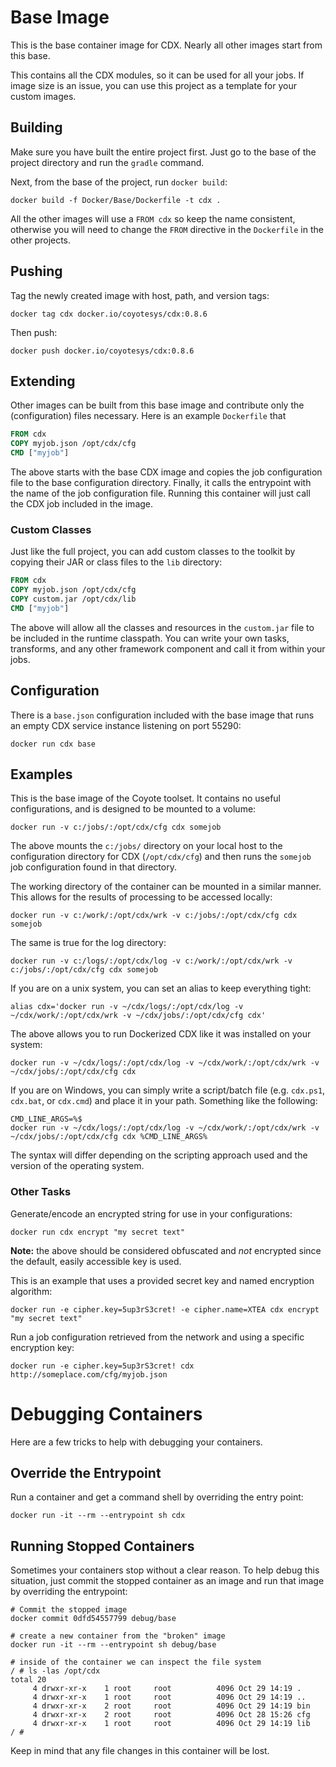 # Base Image

This is the base container image for CDX. Nearly all other images start from this base.

This contains all the CDX modules, so it can be used for all your jobs. If image size is an issue, you can use this project as a template for your custom images.

## Building

Make sure you have built the entire project first. Just go to the base of the project directory and run the `gradle` command.

Next, from the base of the project, run `docker build`:

    docker build -f Docker/Base/Dockerfile -t cdx .

All the other images will use a `FROM cdx` so keep the name consistent, otherwise you will need to change the `FROM` 
directive in the `Dockerfile` in the other projects.

## Pushing

Tag the newly created image with host, path, and version tags:

    docker tag cdx docker.io/coyotesys/cdx:0.8.6

Then push:

    docker push docker.io/coyotesys/cdx:0.8.6


## Extending

Other images can be built from this base image and contribute only the (configuration) files necessary. Here is an example `Dockerfile` that 

```Dockerfile
FROM cdx
COPY myjob.json /opt/cdx/cfg
CMD ["myjob"]
```
The above starts with the base CDX image and copies the job configuration file to the base configuration directory. Finally, it calls the entrypoint with the name of the job configuration file. Running this container will just call the CDX job included in the image.

### Custom Classes

Just like the full project, you can add custom classes to the toolkit by copying their JAR or class files to the `lib` directory:

```Dockerfile
FROM cdx
COPY myjob.json /opt/cdx/cfg
COPY custom.jar /opt/cdx/lib
CMD ["myjob"]
```

The above will allow all the classes and resources in the `custom.jar` file to be included in the runtime classpath. You can write your own tasks, transforms, and any other framework component and call it from within your jobs. 

## Configuration

There is a `base.json` configuration included with the base image that runs an empty CDX service instance listening on port 55290:

    docker run cdx base

## Examples

This is the base image of the Coyote toolset. It contains no useful configurations, and is designed to be mounted to a volume:

    docker run -v c:/jobs/:/opt/cdx/cfg cdx somejob

The above mounts the `c:/jobs/` directory on your local host to the configuration directory for CDX (`/opt/cdx/cfg`) and then runs the `somejob` job configuration found in that directory.

The working directory of the container can be mounted in a similar manner. This allows for the results of processing to be accessed locally:

    docker run -v c:/work/:/opt/cdx/wrk -v c:/jobs/:/opt/cdx/cfg cdx somejob

The same is true for the log directory:

    docker run -v c:/logs/:/opt/cdx/log -v c:/work/:/opt/cdx/wrk -v c:/jobs/:/opt/cdx/cfg cdx somejob

If you are on a unix system, you can set an alias to keep everything tight:

    alias cdx='docker run -v ~/cdx/logs/:/opt/cdx/log -v ~/cdx/work/:/opt/cdx/wrk -v ~/cdx/jobs/:/opt/cdx/cfg cdx'

The above allows you to run Dockerized CDX like it was installed on your system:

    docker run -v ~/cdx/logs/:/opt/cdx/log -v ~/cdx/work/:/opt/cdx/wrk -v ~/cdx/jobs/:/opt/cdx/cfg cdx

If you are on Windows, you can simply write a script/batch file (e.g. `cdx.ps1`, `cdx.bat`, or `cdx.cmd`) and place it in your path.  Something like the following:

    CMD_LINE_ARGS=%$
    docker run -v ~/cdx/logs/:/opt/cdx/log -v ~/cdx/work/:/opt/cdx/wrk -v ~/cdx/jobs/:/opt/cdx/cfg cdx %CMD_LINE_ARGS%

The syntax will differ depending on the scripting approach used and the version of the operating system.

### Other Tasks

Generate/encode an encrypted string for use in your configurations:

    docker run cdx encrypt "my secret text"

**Note:** the above should be considered obfuscated and _not_ encrypted since the default, easily accessible key is used.    

This is an example that uses a provided secret key and named encryption algorithm:

    docker run -e cipher.key=5up3rS3cret! -e cipher.name=XTEA cdx encrypt "my secret text"

Run a job configuration retrieved from the network and using a specific encryption key:

    docker run -e cipher.key=5up3rS3cret! cdx http://someplace.com/cfg/myjob.json


# Debugging Containers

Here are a few tricks to help with debugging your containers.

## Override the Entrypoint

Run a container and get a command shell by overriding the entry point:

    docker run -it --rm --entrypoint sh cdx


## Running Stopped Containers

Sometimes your containers stop without a clear reason. To help debug this situation, just commit the stopped container 
as an image and run that image by overriding the entrypoint:
```
# Commit the stopped image
docker commit 0dfd54557799 debug/base

# create a new container from the "broken" image
docker run -it --rm --entrypoint sh debug/base

# inside of the container we can inspect the file system
/ # ls -las /opt/cdx
total 20
     4 drwxr-xr-x    1 root     root          4096 Oct 29 14:19 .
     4 drwxr-xr-x    1 root     root          4096 Oct 29 14:19 ..
     4 drwxr-xr-x    2 root     root          4096 Oct 29 14:19 bin
     4 drwxr-xr-x    2 root     root          4096 Oct 28 15:26 cfg
     4 drwxr-xr-x    1 root     root          4096 Oct 29 14:19 lib
/ #
```
Keep in mind that any file changes in this container will be lost.

